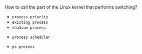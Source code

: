 How to call the part of the Linux kernel that performs switching?

* `process priority`
* `existing process`
* `sha1sum process`
+ `process scheduler`
* `ps process`

